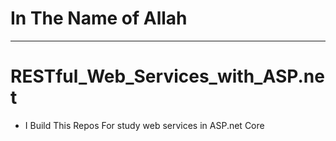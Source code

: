 # In The Name of Allah 
---
# RESTful_Web_Services_with_ASP.net
 - I Build This Repos For study web services in ASP.net Core 
